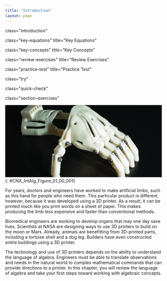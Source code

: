 ```yaml
---
title: "Introduction"
layout: page
---
```



<cnx-pi data-type="cnx.flag.introduction"> class="introduction" </cnx-pi>

<cnx-pi data-type="cnx.eoc">class="key-equations" title="Key Equations"</cnx-pi>

<cnx-pi data-type="cnx.eoc">class="key-concepts" title="Key Concepts"</cnx-pi>

<cnx-pi data-type="cnx.eoc">class="review-exercises" title="Review Exercises"</cnx-pi>

<cnx-pi data-type="cnx.eoc">class="practice-test" title="Practice Test"</cnx-pi>

<cnx-pi data-type="cnx.answers">class="try"</cnx-pi>

<cnx-pi data-type="cnx.answers">class="quick-check"</cnx-pi>

<cnx-pi data-type="cnx.answers">class="section-exercises"</cnx-pi>

 ![A photo of a prosthetic hand created by a 3D printer.](../resources/CNX_IntAlg_Figure_01_00_001_img.jpg "This hand may change someone&#x2019;s life. Amazingly, it was created using a special kind of printer known as a 3D printer. (credit: U.S. Food and Drug Administration/Wikimedia Commons)"){: #CNX_IntAlg_Figure_01_00_001}

For years, doctors and engineers have worked to make artificial limbs, such as this hand for people who need them. This particular product is different, however, because it was developed using a 3D printer. As a result, it can be printed much like you print words on a sheet of paper. This makes producing the limb less expensive and faster than conventional methods.

Biomedical engineers are working to develop organs that may one day save lives. Scientists at NASA are designing ways to use 3D printers to build on the moon or Mars. Already, animals are benefitting from 3D-printed parts, including a tortoise shell and a dog leg. Builders have even constructed entire buildings using a 3D printer.

The technology and use of 3D printers depends on the ability to understand the language of algebra. Engineers must be able to translate observations and needs in the natural world to complex mathematical commands that can provide directions to a printer. In this chapter, you will review the language of algebra and take your first steps toward working with algebraic concepts.

